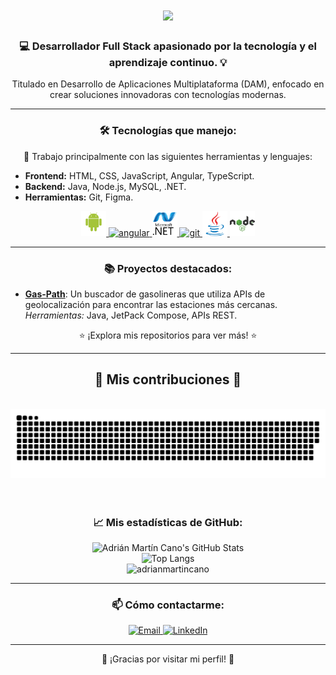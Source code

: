 <h1 align="center">
    <img src="https://readme-typing-svg.herokuapp.com/?font=Righteous&size=35&center=true&vCenter=true&width=500&height=70&duration=4000&lines=¡Hola!+👋;+Soy+Adrián+Martín!;" />
</h1>

<h3 align="center">💻 Desarrollador Full Stack apasionado por la tecnología y el aprendizaje continuo. 💡</h3>
<p align="center">Titulado en Desarrollo de Aplicaciones Multiplataforma (DAM), enfocado en crear soluciones innovadoras con tecnologías modernas.</p>



---

<h3 align="center">🛠️ Tecnologías que manejo:</h3>
<p align="center">🎯 Trabajo principalmente con las siguientes herramientas y lenguajes:</p>
<ul>
    <li><strong>Frontend:</strong> HTML, CSS, JavaScript, Angular, TypeScript.</li>
    <li><strong>Backend:</strong> Java, Node.js, MySQL, .NET.</li>
    <li><strong>Herramientas:</strong> Git, Figma.</li>
</ul>

<p align="center">
    <a href="https://developer.android.com" target="_blank" rel="noreferrer"> 
        <img src="https://raw.githubusercontent.com/devicons/devicon/master/icons/android/android-original-wordmark.svg" alt="android" width="40" height="40"/> 
    </a> 
    <a href="https://angular.io" target="_blank" rel="noreferrer"> 
        <img src="https://angular.io/assets/images/logos/angular/angular.svg" alt="angular" width="40" height="40"/> 
    </a> 
    <a href="https://dotnet.microsoft.com/" target="_blank" rel="noreferrer"> 
        <img src="https://raw.githubusercontent.com/devicons/devicon/master/icons/dot-net/dot-net-original-wordmark.svg" alt="dotnet" width="40" height="40"/> 
    </a> 
    <a href="https://git-scm.com/" target="_blank" rel="noreferrer"> 
        <img src="https://www.vectorlogo.zone/logos/git-scm/git-scm-icon.svg" alt="git" width="40" height="40"/> 
    </a> 
    <a href="https://www.java.com" target="_blank" rel="noreferrer"> 
        <img src="https://raw.githubusercontent.com/devicons/devicon/master/icons/java/java-original.svg" alt="java" width="40" height="40"/> 
    </a> 
    <a href="https://nodejs.org" target="_blank" rel="noreferrer"> 
        <img src="https://raw.githubusercontent.com/devicons/devicon/master/icons/nodejs/nodejs-original-wordmark.svg" alt="nodejs" width="40" height="40"/> 
    </a> 
</p>

---

<h3 align="center">📚 Proyectos destacados:</h3>
<ul>
    <li>
        <strong><a href="https://github.com/AdrianMartinCano/Gas-Path">Gas-Path</a></strong>: Un buscador de gasolineras que utiliza APIs de geolocalización para encontrar las estaciones más cercanas.  
        <em>Herramientas:</em> Java, JetPack Compose, APIs REST.
    </li>
  
</ul>
<p align="center">⭐ ¡Explora mis repositorios para ver más! ⭐</p>

---

<div align="center">
  <h2>🐍 Mis contribuciones 🐍</h2>
  <br>
  <img alt="snake eating my contributions" src="https://raw.githubusercontent.com/AdrianMartinCano/AdrianMartinCano/output/github-contribution-grid-snake-dark.svg" />
  <br/><br/><br/>
</div>

<h3 align="center">📈 Mis estadísticas de GitHub:</h3>
<p align="center">
    <img src="https://github-readme-stats.vercel.app/api?username=AdrianMartinCano&show_icons=true&theme=tokyonight" alt="Adrián Martín Cano's GitHub Stats" />
    <br>
    <img src="https://github-readme-stats.vercel.app/api/top-langs/?username=AdrianMartinCano&layout=compact&theme=tokyonight" alt="Top Langs" />
    <br>
    <img src="https://komarev.com/ghpvc/?username=adrianmartincano&label=Profile%20views&color=0e75b6&style=flat" alt="adrianmartincano" />
</p>


---

<h3 align="center">📫 Cómo contactarme:</h3>
<p align="center">
    <a href="mailto:amc.1994.mca@gmail.com">
        <img src="https://img.shields.io/badge/-Email-%23D14836?style=for-the-badge&logo=gmail&logoColor=white" alt="Email">
    </a>
    <a href="https://www.linkedin.com/in/adrian-martin-cano/">
        <img src="https://img.shields.io/badge/-LinkedIn-%230077B5?style=for-the-badge&logo=linkedin&logoColor=white" alt="LinkedIn">
    </a>
</p>

---

<p align="center">🌟 ¡Gracias por visitar mi perfil! 🌟</p>
